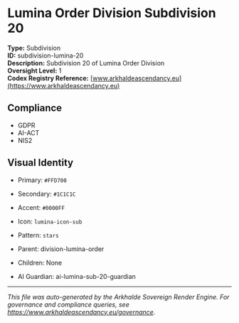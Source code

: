 # Lumina Order Division Subdivision 20

**Type:** Subdivision  
**ID:** subdivision-lumina-20  
**Description:** Subdivision 20 of Lumina Order Division  
**Oversight Level:** 1  
**Codex Registry Reference:** [www.arkhaldeascendancy.eu](https://www.arkhaldeascendancy.eu)

## Compliance

- GDPR
- AI-ACT
- NIS2

## Visual Identity

- Primary: `#FFD700`
- Secondary: `#1C1C1C`
- Accent: `#0000FF`
- Icon: `lumina-icon-sub`
- Pattern: `stars`


- Parent: division-lumina-order
- Children: None
- AI Guardian: ai-lumina-sub-20-guardian

---

*This file was auto-generated by the Arkhalde Sovereign Render Engine. For governance and compliance queries, see https://www.arkhaldeascendancy.eu/governance.*